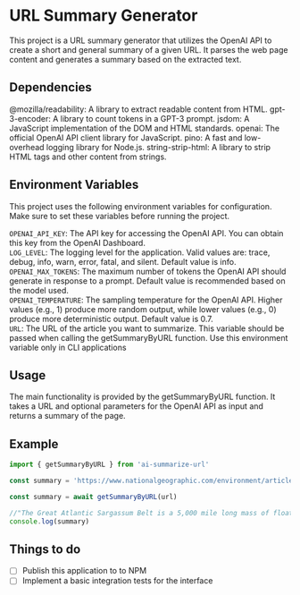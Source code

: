 # URL Summary Generator

This project is a URL summary generator that utilizes the OpenAI API to create a short and general summary of a given URL. It parses the web page content and generates a summary based on the extracted text.

## Dependencies

@mozilla/readability: A library to extract readable content from HTML.
gpt-3-encoder: A library to count tokens in a GPT-3 prompt.
jsdom: A JavaScript implementation of the DOM and HTML standards.
openai: The official OpenAI API client library for JavaScript.
pino: A fast and low-overhead logging library for Node.js.
string-strip-html: A library to strip HTML tags and other content from strings.

## Environment Variables

This project uses the following environment variables for configuration. Make sure to set these variables before running the project.

`OPENAI_API_KEY`: The API key for accessing the OpenAI API. You can obtain this key from the OpenAI Dashboard. \
`LOG_LEVEL`: The logging level for the application. Valid values are: trace, debug, info, warn, error, fatal, and silent. Default value is info. \
`OPENAI_MAX_TOKENS`: The maximum number of tokens the OpenAI API should generate in response to a prompt. Default value is recommended based on the model used. \
`OPENAI_TEMPERATURE`: The sampling temperature for the OpenAI API. Higher values (e.g., 1) produce more random output, while lower values (e.g., 0) produce more deterministic output. Default value is 0.7. \
`URL`: The URL of the article you want to summarize. This variable should be passed when calling the getSummaryByURL function. Use this environment variable only in CLI applications

## Usage

The main functionality is provided by the getSummaryByURL function. It takes a URL and optional parameters for the OpenAI API as input and returns a summary of the page.

## Example

```javascript
import { getSummaryByURL } from 'ai-summarize-url'

const summary = 'https://www.nationalgeographic.com/environment/article/seaweed-blob-great-atlantic-sargassum-belt-beach-threat'

const summary = await getSummaryByURL(url)

//"The Great Atlantic Sargassum Belt is a 5,000 mile long mass of floating seaweed that is heading towards the tip of Florida. It provides a home and source of food for passing fish and sea turtles, but in the past decade, it has become a nuisance capable of causing serious damage due to its stench and ability to smother coral reefs and mangroves. It is believed to have been caused by fertilizers from the Amazon River leaking into the ocean and giving the seaweed a boost. Removing it can cost tens of millions of dollars and there is not an easy fix for getting rid of it."
console.log(summary)
```

## Things to do

- [ ] Publish this application to to NPM
- [ ] Implement a basic integration tests for the interface
